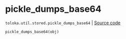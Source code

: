 # pickle_dumps_base64
`toloka.util.stored.pickle_dumps_base64` | [Source code](https://github.com/Toloka/toloka-kit/blob/v0.1.26/src/util/stored.py#L42)

```python
pickle_dumps_base64(obj)
```

